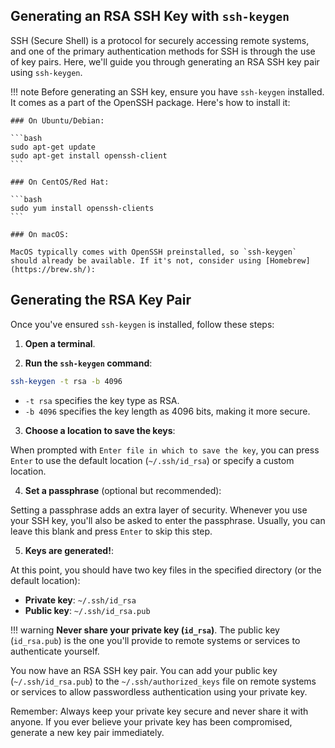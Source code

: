 ## Generating an RSA SSH Key with `ssh-keygen`

SSH (Secure Shell) is a protocol for securely accessing remote systems, and one of the primary authentication methods for SSH is through the use of key pairs. Here, we'll guide you through generating an RSA SSH key pair using `ssh-keygen`.

!!! note
    Before generating an SSH key, ensure you have `ssh-keygen` installed. It comes as a part of the OpenSSH package. Here's how to install it:

    ### On Ubuntu/Debian:

    ```bash
    sudo apt-get update
    sudo apt-get install openssh-client
    ```

    ### On CentOS/Red Hat:

    ```bash
    sudo yum install openssh-clients
    ```

    ### On macOS:

    MacOS typically comes with OpenSSH preinstalled, so `ssh-keygen` should already be available. If it's not, consider using [Homebrew](https://brew.sh/):


## Generating the RSA Key Pair

Once you've ensured `ssh-keygen` is installed, follow these steps:

1. **Open a terminal**.

2. **Run the `ssh-keygen` command**:
   
```bash
ssh-keygen -t rsa -b 4096
```

- `-t rsa` specifies the key type as RSA.
- `-b 4096` specifies the key length as 4096 bits, making it more secure.

3. **Choose a location to save the keys**:
   
When prompted with `Enter file in which to save the key`, you can press `Enter` to use the default location (`~/.ssh/id_rsa`) or specify a custom location.

4. **Set a passphrase** (optional but recommended):

Setting a passphrase adds an extra layer of security. Whenever you use your SSH key, you'll also be asked to enter the passphrase. Usually, you can leave this blank and press `Enter` to skip this step.

5. **Keys are generated!**:

At this point, you should have two key files in the specified directory (or the default location):

- **Private key**: `~/.ssh/id_rsa`
- **Public key**: `~/.ssh/id_rsa.pub`

!!! warning
    **Never share your private key (`id_rsa`)**. The public key (`id_rsa.pub`) is the one you'll provide to remote systems or services to authenticate yourself.


You now have an RSA SSH key pair. You can add your public key (`~/.ssh/id_rsa.pub`) to the `~/.ssh/authorized_keys` file on remote systems or services to allow passwordless authentication using your private key.

Remember: Always keep your private key secure and never share it with anyone. If you ever believe your private key has been compromised, generate a new key pair immediately.